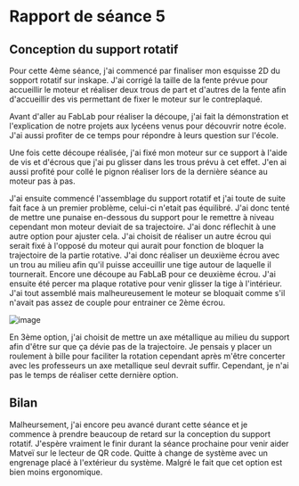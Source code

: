 
# Rapport de séance 5

## Conception du support rotatif

Pour cette 4ème séance, j'ai commencé par finaliser mon esquisse 2D du sopport rotatif sur inskape. J'ai corrigé la taille de la fente prévue pour accueillir 
le moteur et réaliser deux trous de part et d'autres de la fente afin d'accueillir des vis permettant de fixer le moteur sur le contreplaqué.

Avant d'aller au FabLab pour réaliser la découpe, j'ai fait la démonstration et l'explication de notre projets aux lycéens venus pour découvrir notre école.
J'ai aussi profiter de ce temps pour répondre à leurs question sur l'école.

Une fois cette découpe réalisée, j'ai fixé mon moteur sur ce support à l'aide de vis et d'écrous que j'ai pu glisser dans les trous prévu à cet effet.
J'en ai aussi profité pour collé le pignon réaliser lors de la dernière séance au moteur pas à pas.

J'ai ensuite commencé l'assemblage du support rotatif et j'ai toute de suite fait face à un premier problème, celui-ci n'etait pas équilibré. 
J'ai donc tenté de mettre une punaise en-dessous du support pour le remettre à niveau cependant mon moteur deviait de sa trajectoire. J'ai donc 
réflechit à une autre option pour ajuster cela. J'ai choisit de réaliser un autre écrou qui serait fixé à l'opposé du moteur qui aurait pour fonction de 
bloquer la trajectoire de la partie rotative. J'ai donc réaliser un deuxième écrou avec un trou au milieu afin qu'il puisse acceuillir une tige autour de laquelle il tournerait. Encore une découpe au FabLaB pour ce deuxième écrou. J'ai ensuite été percer ma plaque rotative pour venir glisser la tige à l'intérieur.
J'ai tout assemblé mais malheureusement le moteur se bloquait comme s'il n'avait pas assez de couple pour entrainer ce 2ème écrou.

![image](https://github.com/MatveiBG/Le-Dealos/blob/main/Images%20Diverses/rotation_double_pignon.jpg)

En 3ème option, j'ai choisit de mettre un axe métallique au milieu du support afin d'être sur que ça dévie pas de la trajectoire. Je pensais y placer un roulement à bille pour faciliter la rotation cependant après m'être concerter avec les professeurs un axe metallique seul devrait suffir.
Cependant, je n'ai pas le temps de réaliser cette dernière option.

## Bilan

Malheursement, j'ai encore peu avancé durant cette séance et je commence à prendre beaucoup de retard sur la conception du support rotatif. J'espère vraiment le finir durant la séance prochaine pour venir aider Matveï sur le lecteur de QR code. Quitte à change de système avec un engrenage placé à l'extérieur du système.
Malgré le fait que cet option est bien moins ergonomique.
